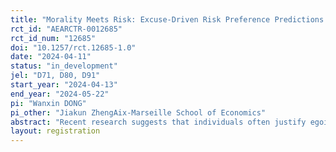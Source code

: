 ```yaml
---
title: "Morality Meets Risk: Excuse-Driven Risk Preference Predictions and Gender Stereotypes"
rct_id: "AEARCTR-0012685"
rct_id_num: "12685"
doi: "10.1257/rct.12685-1.0"
date: "2024-04-11"
status: "in_development"
jel: "D71, D80, D91"
start_year: "2024-04-13"
end_year: "2024-05-22"
pi: "Wanxin DONG"
pi_other: "Jiakun ZhengAix-Marseille School of Economics"
abstract: "Recent research suggests that individuals often justify egoistic behavior by leveraging uncertainties, resulting in excuse-driven risk preferences. However, it remains unclear whether individuals can recognize the excuse-driven behaviors of others. This research investigates the ability of individuals to predict others' behaviors in risky decision-making scenarios and examines the influence of gender stereotypes on their predictions. In our laboratory experiment, participants will complete a decision task and a prediction task. The decision task aims to assess participants’ excuse-driven risk preferences, while the prediction task focuses on their predictions about others’ behaviors in similar risk scenarios. In each task, participants evaluate risky payoffs and certain amounts for themselves or their partners with or without interpersonal trade-offs. We hypothesize that individuals can anticipate others’ excuse-driven behaviors. When predicting the degree of others' excuses, the respondents may rely on a combination of their excuse-driven risk preferences and gender stereotypes."
layout: registration
---
```


